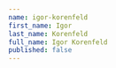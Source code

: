 ```yaml
---
name: igor-korenfeld
first_name: Igor
last_name: Korenfeld
full_name: Igor Korenfeld
published: false
---
```


